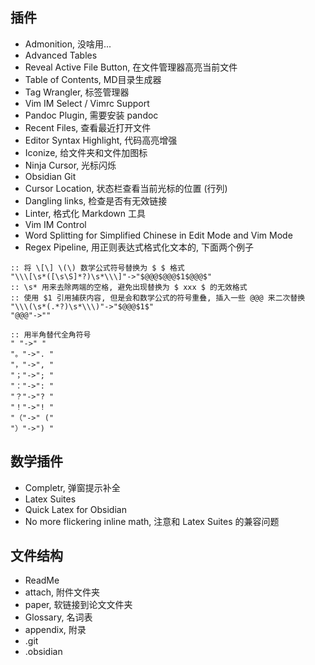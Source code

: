 ## 插件

- Admonition, 没啥用...
- Advanced Tables
- Reveal Active File Button, 在文件管理器高亮当前文件
- Table of Contents, MD目录生成器
- Tag Wrangler, 标签管理器
- Vim IM Select / Vimrc Support 
- Pandoc Plugin, 需要安装 pandoc
- Recent Files, 查看最近打开文件
- Editor Syntax Highlight, 代码高亮增强
- Iconize, 给文件夹和文件加图标
- Ninja Cursor, 光标闪烁
- Obsidian Git 
- Cursor Location, 状态栏查看当前光标的位置 (行列)
- Dangling links, 检查是否有无效链接
- Linter, 格式化 Markdown 工具
- Vim IM Control
- Word Splitting for Simplified Chinese in Edit Mode and Vim Mode
- Regex Pipeline, 用正则表达式格式化文本的, 下面两个例子

```regex
:: 将 \[\] \(\) 数学公式符号替换为 $ $ 格式
"\\\[\s*([\s\S]*?)\s*\\\]"->"$@@@$@@@$1$@@@$"
:: \s* 用来去除两端的空格, 避免出现替换为 $ xxx $ 的无效格式
:: 使用 $1 引用捕获内容, 但是会和数学公式的符号重叠, 插入一些 @@@ 来二次替换
"\\\(\s*(.*?)\s*\\\)"->"$@@@$1$"
"@@@"->""

:: 用半角替代全角符号
" "->" "  
"。"->". "  
"，"->", "  
"；"->"; "  
"："->": "  
"？"->"? "  
"！"->"! "  
"（"->" ("  
"）"->") "
```

## 数学插件

- Completr, 弹窗提示补全
- Latex Suites
- Quick Latex for Obsidian
- No more flickering inline math, 注意和 Latex Suites 的兼容问题

## 文件结构

- ReadMe
- attach, 附件文件夹
- paper, 软链接到论文文件夹
- Glossary, 名词表
- appendix, 附录
- .git
- .obsidian

